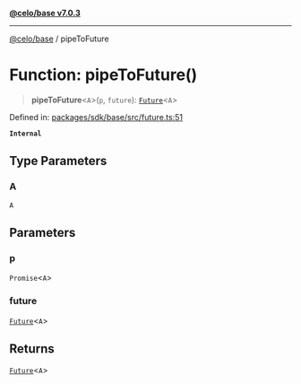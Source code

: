 [**@celo/base v7.0.3**](../README.md)

***

[@celo/base](../README.md) / pipeToFuture

# Function: pipeToFuture()

> **pipeToFuture**\<`A`\>(`p`, `future`): [`Future`](../classes/Future.md)\<`A`\>

Defined in: [packages/sdk/base/src/future.ts:51](https://github.com/celo-org/developer-tooling/blob/master/packages/sdk/base/src/future.ts#L51)

**`Internal`**

## Type Parameters

### A

`A`

## Parameters

### p

`Promise`\<`A`\>

### future

[`Future`](../classes/Future.md)\<`A`\>

## Returns

[`Future`](../classes/Future.md)\<`A`\>
